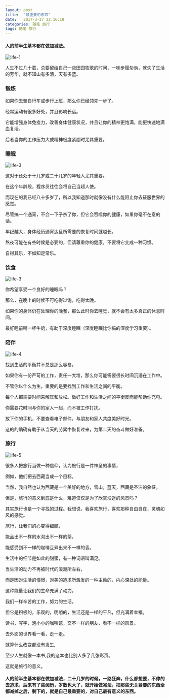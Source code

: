 ```yaml
---
layout: post
title:  "最重要的东西"
date:   2017-3-27 22:16:10
categories: 随笔 旅行
tags: 随笔 旅行
---
```

#### 人的前半生基本都在做加减法。


![life-1](http://i.imgur.com/rk2CUmx.jpg)


人生不过几十载，总要留给自己一些田园牧歌的时间，一味步履匆匆，就失了生活的芳华，就不知山有多清，天有多蓝。



### 锻炼

如果你去骑自行车或步行上班，那么你已经领先一步了。

经常运动有很多好处，并且影响长远。

它能增强身体免疫力，改善身体健康状况，并且让你的精神更饱满，能更快速地满血复活。

后者当你的工作压力大或精神极度紧绷时尤其重要。

### 睡眠

![life-3](http://i.imgur.com/5Wjaxah.jpg)

这对于还处于十几岁或二十几岁的年轻人尤其重要。


在这个年龄段，程序员往往会将自己当超人使。

而现在的我已经八十多岁了，所以我知道那时就像没有什么能阻止你去征服世界的感觉。

尽管搞一个通宵，不会一下子杀了你，但它会吞噬你的健康，如果你毫不在意的话。

年纪越大，身体经历通宵达旦所需要的恢复时间就越长。

熬夜可能在有些时候是必要的，但请尊重你的健康，不要将它变成一种习惯。

自得其乐，不如知足常乐。

### 饮食

![life-3](http://i.imgur.com/z0fUk7u.jpg)

你希望享受一个良好的睡眠吗？

那么，在晚上的时候不可吃得过饱，吃得太晚。

如果你的身体仍在处理你的晚餐，那么此时你去睡觉，就不会有太多真正的休息时间。

最好睡前喝一杯牛奶，有助于深度睡眠（深度睡眠比你搞的深度学习重要）。

### 陪伴

![life-4](http://i.imgur.com/o1gx39B.jpg)

找到生活的平衡并不总是那么容易。

如果你有一份严苛的工作，责任一大堆，那么你可能需要很长时间沉溺在工作中。

不管你以什么为生，重要的是要找到工作和生活之间的平衡。

每个人都需要时间来解压和放松。做好工作和生活之间的平衡反而能帮助你充电。

你需要花时间与你的家人一起，而不被工作打扰。

放下你的手机，不要查看电子邮件，与朋友和家人共度美好时光。


这的的确确有助于从当天的劳累中恢复过来，为第二天的奋斗做好准备。

### 旅行


![life-5](http://i.imgur.com/PfxAyqH.jpg)


很多人把旅行当做一种信仰，认为旅行是一件神圣的事情，

例如，他们把去西藏当成一个目标。

当然，我自然也认为西藏是一个美好的地方，雪山，蓝天，西藏是圣洁的象征。

但是，旅行的意义到底是什么，难道仅仅是为了欣赏沿途的风景吗？

其实旅行也是一个寻找的过程。我想说，我喜欢旅行，喜欢那种自由自在，灵魂如风的感觉。

旅行，让我们的心变得细腻，

能品出不一样的水沏出不一样的茶，

能感受到不一样的咖啡豆煮出来不一样的香。

生活中的细节是如此的甜蜜，有一种词语叫满足。

当生活的动力不再被时代的浪潮所左右，

而是因对生活的憧憬，对美的追求所激发的一种主动的，内心深处的能量。

这种能量让我们的生命充满了动力，

我们一样辛苦的工作，努力的生活，

但它是积极的，乐观的，明朗的，生活还是一样的平凡，但充满着幸福。

读书，写字，泡小小的咖啡馆，交不一样的朋友，看不一样的风景。

去外面的世界看一看，走一走。

就算什么改变都没有发生,

至少人生就像一本书,我的这本也比别人多了几张彩页。

这就是旅行的意义。


#### 人的前半生基本都在做加减法，二十几岁的时候，一路狂奔，什么都想要，不停的去追求，后来有了些阅历，岁数也大了，就开始做减法，把那些无关紧要的东西全都减掉之后，剩下的，就是自己最重要的，对自己最有意义的东西。
